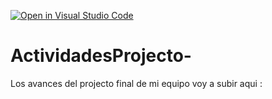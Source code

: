 [![Open in Visual Studio Code](https://classroom.github.com/assets/open-in-vscode-c66648af7eb3fe8bc4f294546bfd86ef473780cde1dea487d3c4ff354943c9ae.svg)](https://classroom.github.com/online_ide?assignment_repo_id=8492863&assignment_repo_type=AssignmentRepo)
# ActividadesProjecto-
Los avances del projecto final de mi equipo voy a subir aqui : 

